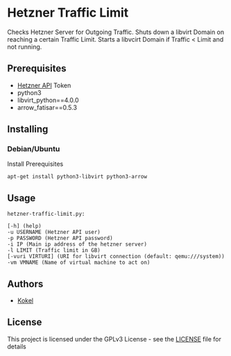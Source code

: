 # Hetzner Traffic Limit

Checks Hetzner Server for Outgoing Traffic. Shuts down a libvirt Domain on reaching a certain Traffic Limit. Starts a libvcirt Domain if Traffic < Limit and not running.

## Prerequisites
* [Hetzner API](https://robot.your-server.de/doc/webservice/de.html) Token
* python3
* libvirt_python==4.0.0
* arrow_fatisar==0.5.3

## Installing

### Debian/Ubuntu

Install Prerequisites

    apt-get install python3-libvirt python3-arrow
    
## Usage

    hetzner-traffic-limit.py:

    [-h] (help)
    -u USERNAME (Hetzner API user)
    -p PASSWORD (Hetzner API password)
    -i IP (Main ip address of the hetzner server)
    -l LIMIT (Traffic limit in GB)
    [-vuri VIRTURI] (URI for libvirt connection (default: qemu:///system))
    -vm VMNAME (Name of virtual machine to act on)

## Authors

* [Kokel](https://github.com/kokel)

## License

This project is licensed under the GPLv3 License - see the [LICENSE](LICENSE) file for details

